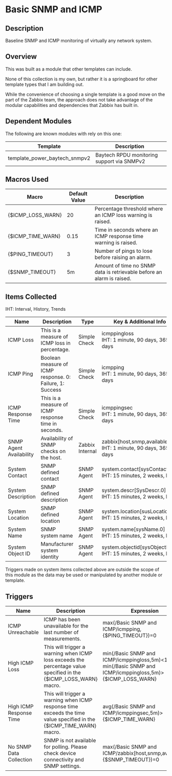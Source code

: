 # Basic SNMP and ICMP

## Description

Baseline SNMP and ICMP monitoring of virtually any network system.

## Overview

This was built as a module that other templates can include.

None of this collection is my own, but rather it is a springboard for other template types that I am building out.

While the convenience of choosing a single template is a good move on the part of the Zabbix team, the approach does not take advantage of the modular capabilities and dependencies that Zabbix has built in.

## Dependent Modules

The following are known modules with rely on this one:

| Template                      | Description                                |
|-------------------------------|--------------------------------------------|
| template_power_baytech_snmpv2 | Baytech RPDU monitoring support via SNMPv2 |

## Macros Used

| Macro             | Default Value | Description                                                            |
|-------------------|---------------|------------------------------------------------------------------------|
| {$ICMP_LOSS_WARN} | 20            | Percentage threshold where an ICMP loss warning is raised.             |
| {$ICMP_TIME_WARN} | 0.15          | Time in seconds where an ICMP response time warning is raised.         |
| {$PING_TIMEOUT}   | 3             | Number of pings to lose before raising an alarm.                       |
| {$SNMP_TIMEOUT}   | 5m            | Amount of time no SNMP data is retrievable before an alarm is raised.  |

## Items Collected

IHT: Interval, History, Trends

| Name                    | Description                                               | Type            | Key & Additional Info                                            |
|-------------------------|-----------------------------------------------------------|-----------------|------------------------------------------------------------------|
| ICMP Loss               | This is a measure of ICMP loss in percentage.             | Simple Check    | icmppingloss<br/>IHT: 1 minute, 90 days, 365 days                |
| ICMP Ping               | Boolean measure of ICMP response.  0: Failure, 1: Success | Simple Check    | icmpping<br/>IHT: 1 minute, 90 days, 365 days                    |
| ICMP Response Time      | This is a measure of ICMP response time in seconds.       | Simple Check    | icmppingsec<br/>IHT: 1 minute, 90 days, 365 days                 |
| SNMP Agent Availability | Availability of SNMP checks on the host.                  | Zabbix Internal | zabbix[host,snmp,available]<br/>IHT: 1 minute, 90 days, 365 days |
| System Contact          | SNMP defined contact                                      | SNMP Agent      | system.contact[sysContact.0]<br/>IHT: 15 minutes, 2 weeks, N/A   |
| System Description      | SNMP defined description                                  | SNMP Agent      | system.descr[SysDescr.0]<br/>IHT: 15 minutes, 2 weeks, N/A       |
| System Location         | SNMP defined location                                     | SNMP Agent      | system.location[susLocation.0]<br/>IHT: 15 minutes, 2 weeks, N/A |
| System Name             | SNMP system name                                          | SNMP Agent      | system.name[sysName.0]<br/>IHT: 15 minutes, 2 weeks, N/A         |
| System Object ID        | Manufacturer system identity                              | SNMP Agent      | system.objectid[sysObjectID.0]<br/>IHT: 15 minutes, 2 weeks, N/A |

Triggers made on system items collected above are outside the scope of this module as the data may be used or manipulated by another module or template.

## Triggers

| Name                    | Description                                                                                                          | Expression                                                                                                    | Priority | Dependency                          |
|-------------------------|----------------------------------------------------------------------------------------------------------------------|---------------------------------------------------------------------------------------------------------------|----------|-------------------------------------|
| ICMP Unreachable        | ICMP has been unavailable for the last number of measurements.                                                       | max(/Basic SNMP and ICMP/icmpping, {$PING_TIMEOUT})=0                                                         | High     |                                     |
| High ICMP Loss          | This will trigger a warning when ICMP loss exceeds the percentage value specified in the {$ICMP_LOSS_WARN} macro.    | min(/Basic SNMP and ICMP/icmppingloss,5m)<100 and min(/Basic SNMP and ICMP/icmppingloss,5m)>{$ICMP_LOSS_WARN} | Warning  | ICMP Unreachable                    |
| High ICMP Response Time | This will trigger a warning when ICMP response time exceeds the time value specified in the {$ICMP_TIME_WARN} macro. | avg(/Basic SNMP and ICMP/icmppingsec,5m)>{$ICMP_TIME_WARN}                                                    | Warning  | ICMP Unreachable<br/>High ICMP Loss |
| No SNMP Data Collection | SNMP is not available for polling. Please check device connectivity and SNMP settings.                               | max(/Basic SNMP and ICMP/zabbix[host,snmp,available],{$SNMP_TIMEOUT})=0                                       | Warning  | ICMP Unreachable                    |